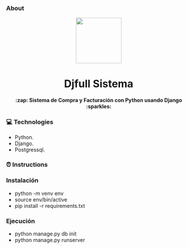 ###  About
<p align="center">
  <img src="https://external-content.duckduckgo.com/iu/?u=https%3A%2F%2Fupload.wikimedia.org%2Fwikipedia%2Fcommons%2Fthumb%2Fc%2Fc3%2FPython-logo-notext.svg%2F1200px-Python-logo-notext.svg.png&f=1&nofb=1" height="124px">
  <h1 align="center">Djfull Sistema</h1>
  <p align="center">
    <b> :zap: Sistema de Compra y Facturación con Python usando Django  :sparkles:</b>
  </p>
</p>

 
### 💻  Technologies
- Python.
- Django.
- Postgressql.

###  ⏰ Instructions


###   Instalación
- python -m venv env
- source env/bin/active
- pip install -r requirements.txt


###  Ejecución
- python manage.py db init
- python manage.py runserver
